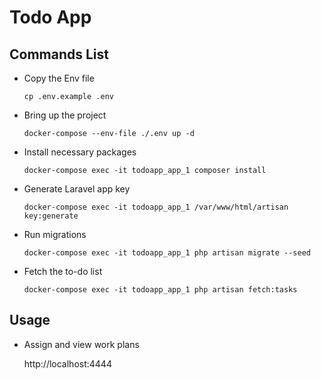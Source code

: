 # Todo App

## Commands List

-   Copy the Env file

        cp .env.example .env


-   Bring up the project

        docker-compose --env-file ./.env up -d


-   Install necessary packages

        docker-compose exec -it todoapp_app_1 composer install


-   Generate Laravel app key

        docker-compose exec -it todoapp_app_1 /var/www/html/artisan key:generate

-   Run migrations

        docker-compose exec -it todoapp_app_1 php artisan migrate --seed


-   Fetch the to-do list

        docker-compose exec -it todoapp_app_1 php artisan fetch:tasks


## Usage

-   Assign and view work plans

    http://localhost:4444
